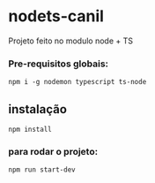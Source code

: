 # nodets-canil

Projeto feito no modulo node + TS

### Pre-requisitos globais:
`npm i -g nodemon typescript ts-node`

## instalação
`npm install`

### para rodar o projeto:
`npm run start-dev`
